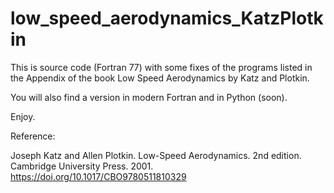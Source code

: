 # low_speed_aerodynamics_KatzPlotkin

This is source code (Fortran 77) with some fixes of the programs
listed in the Appendix of the book Low Speed Aerodynamics by Katz and
Plotkin.

You will also find a version in modern Fortran and in Python (soon).

Enjoy.

Reference:

Joseph Katz and Allen Plotkin. Low-Speed Aerodynamics. 2nd
edition. Cambridge University
Press. 2001. https://doi.org/10.1017/CBO9780511810329
